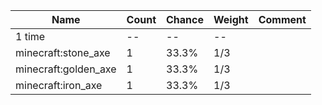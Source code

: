 | Name                 | Count | Chance | Weight | Comment |
| -------------------- | ----- | ------ | ------ | ------- |
| 1 time               |    -- |     -- |     -- |         |
| minecraft:stone_axe  |     1 |  33.3% |    1/3 |         |
| minecraft:golden_axe |     1 |  33.3% |    1/3 |         |
| minecraft:iron_axe   |     1 |  33.3% |    1/3 |         |